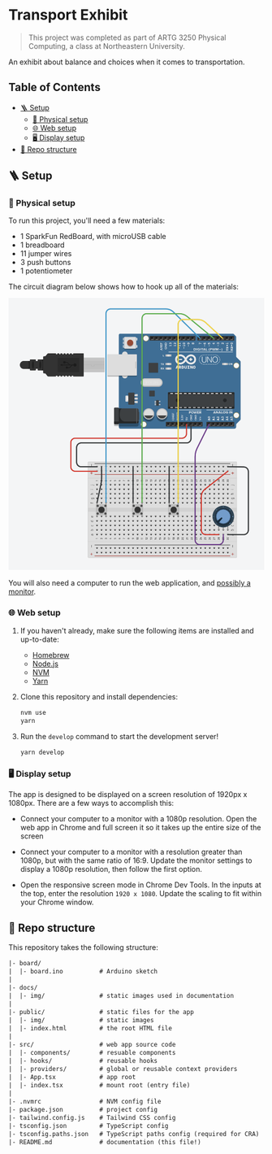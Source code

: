 # Transport Exhibit

> This project was completed as part of ARTG 3250 Physical Computing, a class at Northeastern University.

An exhibit about balance and choices when it comes to transportation.

## Table of Contents

- [🪜 Setup](#-setup)
  - [🧱 Physical setup](#-physical-setup)
  - [🌐 Web setup](#-web-setup)
  - [🖥 Display setup](#-display-setup)
- [🏢 Repo structure](#-repo-structure)

## 🪜 Setup

### 🧱 Physical setup

To run this project, you'll need a few materials:

- 1 SparkFun RedBoard, with microUSB cable
- 1 breadboard
- 11 jumper wires
- 3 push buttons
- 1 potentiometer

The circuit diagram below shows how to hook up all of the materials:

![Circuit diagram](./docs/img/circuit-diagram.png)

You will also need a computer to run the web application, and [possibly a monitor](#display).

### 🌐 Web setup

1. If you haven't already, make sure the following items are installed and up-to-date:

   - [Homebrew](https://brew.sh/)
   - [Node.js](https://nodejs.org)
   - [NVM](https://github.com/nvm-sh/nvm)
   - [Yarn](https://classic.yarnpkg.com/lang/en/)

2. Clone this repository and install dependencies:

   ```sh
   nvm use
   yarn
   ```

3. Run the `develop` command to start the development server!

   ```sh
   yarn develop
   ```

### 🖥 Display setup

The app is designed to be displayed on a screen resolution of 1920px x 1080px. There are a few ways to accomplish this:

- Connect your computer to a monitor with a 1080p resolution. Open the web app in Chrome and full screen it so it takes up the entire size of the screen

- Connect your computer to a monitor with a resolution greater than 1080p, but with the same ratio of 16:9. Update the monitor settings to display a 1080p resolution, then follow the first option.

- Open the responsive screen mode in Chrome Dev Tools. In the inputs at the top, enter the resolution `1920 x 1080`. Update the scaling to fit within your Chrome window.

## 🏢 Repo structure

This repository takes the following structure:

```
|- board/
|  |- board.ino          # Arduino sketch
|
|- docs/
|  |- img/               # static images used in documentation
|
|- public/               # static files for the app
|  |- img/               # static images
|  |- index.html         # the root HTML file
|
|- src/                  # web app source code
|  |- components/        # resuable components
|  |- hooks/             # reusable hooks
|  |- providers/         # global or reusable context providers
|  |- App.tsx            # app root
|  |- index.tsx          # mount root (entry file)
|
|- .nvmrc                # NVM config file
|- package.json          # project config
|- tailwind.config.js    # Tailwind CSS config
|- tsconfig.json         # TypeScript config
|- tsconfig.paths.json   # TypeScript paths config (required for CRA)
|- README.md             # documentation (this file!)
```
